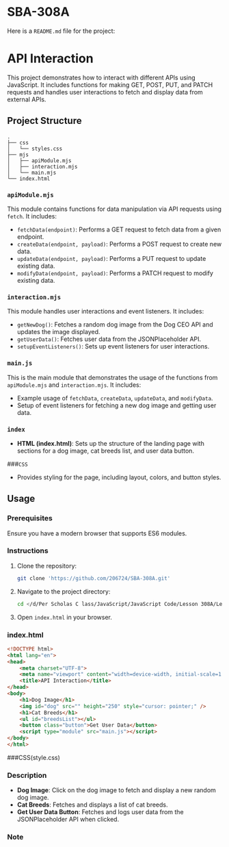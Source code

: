 # SBA-308A
Here is a `README.md` file for the project:

# API Interaction

This project demonstrates how to interact with different APIs using JavaScript. It includes functions for making GET, POST, PUT, and PATCH requests and handles user interactions to fetch and display data from external APIs.

## Project Structure

```
.
├── css
│   └── styles.css
├── mjs
│   ├── apiModule.mjs
│   ├── interaction.mjs
│   └── main.mjs
└── index.html

```

### `apiModule.mjs`
This module contains functions for data manipulation via API requests using `fetch`. It includes:
- `fetchData(endpoint)`: Performs a GET request to fetch data from a given endpoint.
- `createData(endpoint, payload)`: Performs a POST request to create new data.
- `updateData(endpoint, payload)`: Performs a PUT request to update existing data.
- `modifyData(endpoint, payload)`: Performs a PATCH request to modify existing data.

### `interaction.mjs`
This module handles user interactions and event listeners. It includes:
- `getNewDog()`: Fetches a random dog image from the Dog CEO API and updates the image displayed.
- `getUserData()`: Fetches user data from the JSONPlaceholder API.
- `setupEventListeners()`: Sets up event listeners for user interactions.

### `main.js`
This is the main module that demonstrates the usage of the functions from `apiModule.mjs` and `interaction.mjs`. It includes:
- Example usage of `fetchData`, `createData`, `updateData`, and `modifyData`.
- Setup of event listeners for fetching a new dog image and getting user data.
### `index`
- **HTML (index.html)**: Sets up the structure of the landing page with sections for a dog image, cat breeds list, and user data button.

###`CSS`  
-  Provides styling for the page, including layout, colors, and button styles.

## Usage

### Prerequisites

Ensure you have a modern browser that supports ES6 modules.

### Instructions

1. Clone the repository:
   ```sh
   git clone 'https://github.com/206724/SBA-308A.git'
   ```
2. Navigate to the project directory:
   ```sh
   cd </d/Per Scholas C lass/JavaScript/JavaScript Code/Lesson 308A/Lesson 308A.4 - AJAX and Data Fetching/Project 308A>
   ```
3. Open `index.html` in your browser.

### index.html

```HTML
<!DOCTYPE html>
<html lang="en">
<head>
    <meta charset="UTF-8">
    <meta name="viewport" content="width=device-width, initial-scale=1.0">
    <title>API Interaction</title>
</head>
<body>
    <h1>Dog Image</h1>
    <img id="dog" src="" height="250" style="cursor: pointer;" />
    <h1>Cat Breeds</h1>
    <ul id="breedsList"></ul>
    <button class="button">Get User Data</button>
    <script type="module" src="main.js"></script>
</body>
</html>
```
###CSS(style.css)

### Description

- **Dog Image**: Click on the dog image to fetch and display a new random dog image.
- **Cat Breeds**: Fetches and displays a list of cat breeds.
- **Get User Data Button**: Fetches and logs user data from the JSONPlaceholder API when clicked.

### Note









